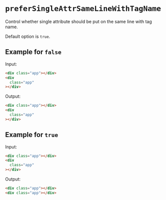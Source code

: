 # `preferSingleAttrSameLineWithTagName`

Control whether single attribute should be put on the same line with tag name.

Default option is `true`.

## Example for `false`

Input:

```html
<div class="app"></div>
<div
  class="app"
></div>
```

Output:

```html
<div class="app"></div>
<div
  class="app"
></div>
```

## Example for `true`

Input:

```html
<div class="app"></div>
<div
  class="app"
></div>
```

Output:

```html
<div class="app"></div>
<div class="app"></div>
```
